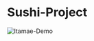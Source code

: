 # Sushi-Project

![Itamae-Demo](https://user-images.githubusercontent.com/33607030/70649151-3aa65a80-1c55-11ea-8dc9-35815f2905ef.gif)
